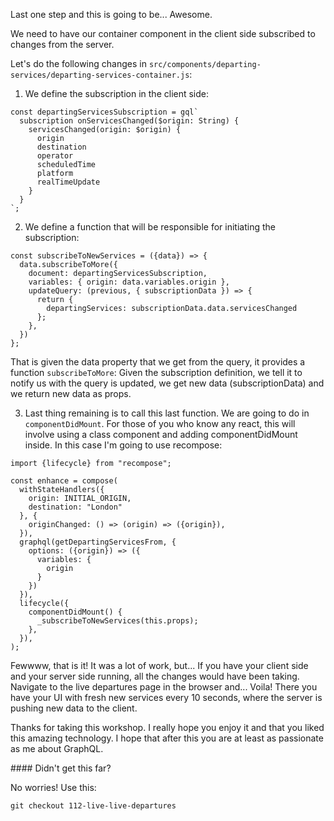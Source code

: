 Last one step and this is going to be... Awesome.

We need to have our container component in the client side subscribed to changes from the server.

Let's do the following changes in `src/components/departing-services/departing-services-container.js`:

1. We define the subscription in the client side:
```
const departingServicesSubscription = gql`
  subscription onServicesChanged($origin: String) {
    servicesChanged(origin: $origin) {
      origin
      destination
      operator
      scheduledTime
      platform
      realTimeUpdate
    }
  }
`;
```

2. We define a function that will be responsible for initiating the subscription:
```
const subscribeToNewServices = ({data}) => {
  data.subscribeToMore({
    document: departingServicesSubscription,
    variables: { origin: data.variables.origin },
    updateQuery: (previous, { subscriptionData }) => {
      return {
        departingServices: subscriptionData.data.servicesChanged
      };
    },
  })
};
``` 
That is given the data property that we get from the query, it provides a function `subscribeToMore`: Given the subscription definition, we tell it to notify us with the query is updated, we get new data (subscriptionData) and we return new data as props.

3. Last thing remaining is to call this last function. We are going to do in `componentDidMount`. For those of you who know any react, this will involve using a class component and adding componentDidMount inside. 
In this case I'm going to use recompose:

```
import {lifecycle} from "recompose";

const enhance = compose(
  withStateHandlers({
    origin: INITIAL_ORIGIN,
    destination: "London"
  }, {
    originChanged: () => (origin) => ({origin}),
  }),
  graphql(getDepartingServicesFrom, {
    options: ({origin}) => ({
      variables: {
        origin
      }
    })
  }),
  lifecycle({
    componentDidMount() {
      _subscribeToNewServices(this.props);
    },
  }),
);
```

Fewwww, that is it! It was a lot of work, but...
If you have your client side and your server side running, all the changes would have been taking. Navigate to the live departures page in the browser and... Voila!
There you have your UI with fresh new services every 10 seconds, where the server is pushing new data to the client.

Thanks for taking this workshop. I really hope you enjoy it and that you liked this amazing technology.
I hope that after this you are at least as passionate as me about GraphQL.

#### Didn't get this far?

No worries!
Use this:

`git checkout 112-live-live-departures`